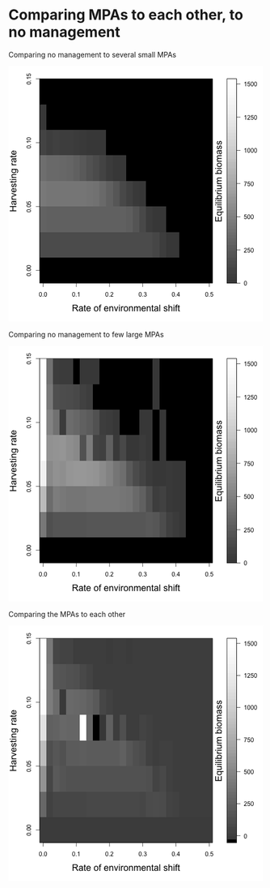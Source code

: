 # Comparing MPAs to each other, to no management












Comparing no management to several small MPAs

![plot of chunk diff_fishnoManagement](figure/diff_fishnoManagement.png) 


Comparing no management to few large MPAs

![plot of chunk diff_consnoManagement](figure/diff_consnoManagement.png) 


Comparing the MPAs to each other

![plot of chunk eachOther](figure/eachOther.png) 

